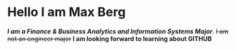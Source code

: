 # Hello I am Max Berg
***I am a Finance & Business Analytics and Information Systems Major***.
~~I am not an engineer major~~
**I am looking forward to learning about GITHUB**

